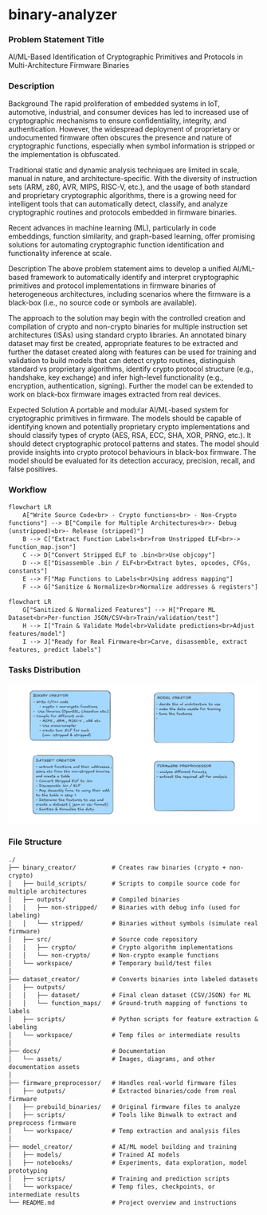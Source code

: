# binary-analyzer

### Problem Statement Title	
AI/ML-Based Identification of Cryptographic Primitives and Protocols in Multi-Architecture Firmware Binaries

### Description

Background
The rapid proliferation of embedded systems in IoT, automotive, industrial, and consumer devices has led to increased use of cryptographic mechanisms to ensure confidentiality, integrity, and authentication. However, the widespread deployment of proprietary or undocumented firmware often obscures the presence and nature of cryptographic functions, especially when symbol information is stripped or the implementation is obfuscated.

Traditional static and dynamic analysis techniques are limited in scale, manual in nature, and architecture-specific. With the diversity of instruction sets (ARM, z80, AVR, MIPS, RISC-V, etc.), and the usage of both standard and proprietary cryptographic algorithms, there is a growing need for intelligent tools that can automatically detect, classify, and analyze cryptographic routines and protocols embedded in firmware binaries.

Recent advances in machine learning (ML), particularly in code embeddings, function similarity, and graph-based learning, offer promising solutions for automating cryptographic function identification and functionality inference at scale.

Description
The above problem statement aims to develop a unified AI/ML-based framework to automatically identify and interpret cryptographic primitives and protocol implementations in firmware binaries of heterogeneous architectures, including scenarios where the firmware is a black-box (i.e., no source code or symbols are available).

The approach to the solution may begin with the controlled creation and compilation of crypto and non-crypto binaries for multiple instruction set architectures (ISAs) using standard crypto libraries. An annotated binary dataset may first be created, appropriate features to be extracted and further the dataset created along with features can be used for training and validation to build models that can detect crypto routines, distinguish standard vs proprietary algorithms, identify crypto protocol structure (e.g., handshake, key exchange) and infer high-level functionality (e.g., encryption, authentication, signing). Further the model can be extended to work on black-box firmware images extracted from real devices.

Expected Solution
A portable and modular AI/ML-based system for cryptographic primitives in firmware. The models should be capable of identifying known and potentially proprietary crypto implementations and should classify types of crypto (AES, RSA, ECC, SHA, XOR, PRNG, etc.). It should detect cryptographic protocol patterns and states. The model should provide insights into crypto protocol behaviours in black-box firmware. The model should be evaluated for its detection accuracy, precision, recall, and false positives.


### Workflow

```mermaid
flowchart LR
    A["Write Source Code<br> - Crypto functions<br> - Non-Crypto functions"] --> B["Compile for Multiple Architectures<br>- Debug (unstripped)<br>- Release (stripped)"]
    B --> C["Extract Function Labels<br>from Unstripped ELF<br>-> function_map.json"]
    C --> D["Convert Stripped ELF to .bin<br>Use objcopy"]
    D --> E["Disassemble .bin / ELF<br>Extract bytes, opcodes, CFGs, constants"]
    E --> F["Map Functions to Labels<br>Using address mapping"]
    F --> G["Sanitize & Normalize<br>Normalize addresses & registers"]
```

```mermaid
flowchart LR
    G["Sanitized & Normalized Features"] --> H["Prepare ML Dataset<br>Per-function JSON/CSV<br>Train/validation/test"]
    H --> I["Train & Validate Model<br>Validate predictions<br>Adjust features/model"]
    I --> J["Ready for Real Firmware<br>Carve, disassemble, extract features, predict labels"]
```

### Tasks Distribution

![alt text](./docs/assets/teams_division.png)


### File Structure

```
./
├── binary_creator/          # Creates raw binaries (crypto + non-crypto)
│   ├── build_scripts/       # Scripts to compile source code for multiple architectures
│   ├── outputs/             # Compiled binaries
│   │   ├── non-stripped/    # Binaries with debug info (used for labeling)
│   │   └── stripped/        # Binaries without symbols (simulate real firmware)
│   ├── src/                 # Source code repository
│   │   ├── crypto/          # Crypto algorithm implementations
│   │   └── non-crypto/      # Non-crypto example functions
│   └── workspace/           # Temporary build/test files
│
├── dataset_creator/         # Converts binaries into labeled datasets
│   ├── outputs/
│   │   ├── dataset/         # Final clean dataset (CSV/JSON) for ML
│   │   └── function_maps/   # Ground-truth mapping of functions to labels
│   ├── scripts/             # Python scripts for feature extraction & labeling
│   └── workspace/           # Temp files or intermediate results
│
├── docs/                    # Documentation
│   └── assets/              # Images, diagrams, and other documentation assets
│    
├── firmware_preprocessor/   # Handles real-world firmware files
│   ├── outputs/             # Extracted binaries/code from real firmware
│   ├── prebuild_binaries/   # Original firmware files to analyze
│   ├── scripts/             # Tools like Binwalk to extract and preprocess firmware
│   └── workspace/           # Temp extraction and analysis files
│
├── model_creator/           # AI/ML model building and training
│   ├── models/              # Trained AI models
│   ├── notebooks/           # Experiments, data exploration, model prototyping
│   ├── scripts/             # Training and prediction scripts
│   └── workspace/           # Temp files, checkpoints, or intermediate results
└── README.md                # Project overview and instructions
```